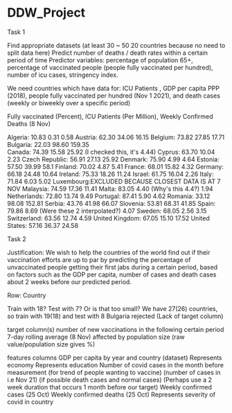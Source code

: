 # DDW_Project

Task 1

Find appropriate datasets (at least 30 ~ 50 20 countries because no need to split data here)
Predict number of deaths / death rates within a certain period of time
Predictor variables: percentage of population 65+, percentage of vaccinated people (people fully vaccinated per hundred), number of icu cases, stringency index. 

We need countries which have data for: ICU Patients , GDP per capita PPP  (2018), people fully vaccinated per hundred (Nov 1 2021), and death cases (weekly or biweekly over a specific period)

Fully vaccinated (Percent), ICU Patients (Per Million), Weekly Confirmed Deaths (8 Nov)

Algeria: 10.83   0.31  0.58
Austria: 62.30   34.06   16.15
Belgium: 73.82   27.85   17.71
Bulgaria: 22.03   98.60   159.35    
Canada: 74.39    15.58    25.92 (I checked this, it's 4.44)
Cyprus: 63.70    10.04   2.23
Czech Republic: 56.91  27.13  25.92
Denmark: 75.90   4.99   4.64
Estonia: 57.50   39.99   58.1
Finland: 70.02   4.87   5.41
France: 68.01   15.82    4.32
Germany: 66.18   24.48   10.64
Ireland: 75.33   18.26   11.24
Israel: 61.75   16.04   2.26
Italy: 71.84    6.03   5.02
Luxembourg:EXCLUDED BECAUSE CLOSEST DATA IS AT 7 NOV
Malaysia: 74.59   17.36   11.41
Malta: 83.05   4.40 (Why's this 4.4?)   1.94
Netherlands: 72.80   13.74   9.49
Portugal: 87.41   5.90   4.62
Romania: 33.12   98.08   152.81
Serbia: 43.76    41.98   66.07
Slovenia: 53.81   68.31   41.85
Spain: 79.86   8.69 (Were these 2 interpolated?)   4.07
Sweden: 68.05   2.56   3.15
Switzerland: 63.56   12.74   4.59
United Kingdom: 67.05    15.10   17.52
United States: 57.16   36.37   24.58

Task 2

Justification: We wish to help the countries of the world find out if their vaccination efforts are up to par by predicting the percentage of unvaccinated people getting their first jabs during a certain period, based on factors such as the GDP per capita, number of cases and death cases about 2 weeks before our predicted period.

Row: Country

Train with 18? Test with 7? Or is that too small?
We have 27(26) countries, so train with 19(18) and test with 8
Bulgaria rejected (Lack of target column)

target column(s)
number of new vaccinations in the following certain period
7-day rolling average (8 Nov)
affected by population size (raw value/population size gives %)


features columns
GDP per capita by year and country (dataset)
Represents economy
Represents education
Number of covid cases in the month before measurement (for trend of people wanting to vaccine) (number of cases in i.e Nov 21) (if possible death cases and normal cases) (Perhaps use a 2 week duration that occurs 1 month before our target) 
Weekly confirmed cases (25 Oct)
Weekly confirmed deaths (25 Oct)
Represents severity of covid in country
